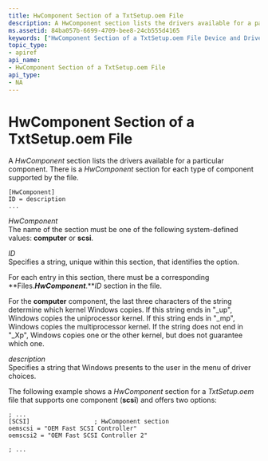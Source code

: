 ```yaml
---
title: HwComponent Section of a TxtSetup.oem File
description: A HwComponent section lists the drivers available for a particular component. There is a HwComponent section for each type of component supported by the file.
ms.assetid: 84ba057b-6699-4709-bee8-24cb555d4165
keywords: ["HwComponent Section of a TxtSetup.oem File Device and Driver Installation"]
topic_type:
- apiref
api_name:
- HwComponent Section of a TxtSetup.oem File
api_type:
- NA
---
```


# HwComponent Section of a TxtSetup.oem File


A *HwComponent* section lists the drivers available for a particular component. There is a *HwComponent* section for each type of component supported by the file.

``` syntax
[HwComponent]
ID = description
...
```

<a href="" id="hwcomponent"></a>*HwComponent*  
The name of the section must be one of the following system-defined values: **computer** or **scsi**.

<a href="" id="id"></a>*ID*  
Specifies a string, unique within this section, that identifies the option.

For each entry in this section, there must be a corresponding **Files.***HwComponent***.***ID* section in the file.

For the **computer** component, the last three characters of the string determine which kernel Windows copies. If this string ends in "_up", Windows copies the uniprocessor kernel. If this string ends in "_mp", Windows copies the multiprocessor kernel. If the string does not end in "_Xp", Windows copies one or the other kernel, but does not guarantee which one.

<a href="" id="description"></a>*description*  
Specifies a string that Windows presents to the user in the menu of driver choices.

The following example shows a *HwComponent* section for a *TxtSetup.oem* file that supports one component (**scsi**) and offers two options:

``` syntax
; ...
[SCSI]                  ; HwComponent section
oemscsi = "OEM Fast SCSI Controller"
oemscsi2 = "OEM Fast SCSI Controller 2"
 
; ...
```

 

 






